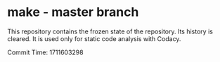 # make - master branch

This repository contains the frozen state of the repository.
Its history is cleared. It is used only for static code
analysis with Codacy.

Commit Time: 1711603298